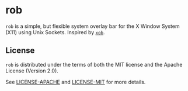 # rob

`rob` is a simple, but flexible system overlay bar for the X Window System (X11) using Unix Sockets.
Inspired by [`xob`](https://github.com/florentc/xob).

## License

`rob` is distributed under the terms of both the MIT license and the Apache License (Version 2.0).

See [LICENSE-APACHE](LICENSE-APACHE) and [LICENSE-MIT](LICENSE-MIT) for more details.
